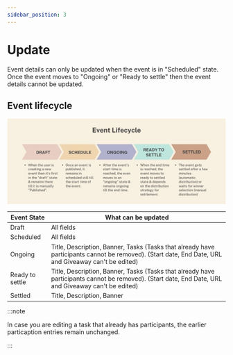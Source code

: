 ```yaml
---
sidebar_position: 3
---
```


# Update

Event details can only be updated when the event is in "Scheduled" state. Once the event moves to "Ongoing" or "Ready to settle" then the event details cannot be updated.

## Event lifecycle

![EventLifecycle](../../images/EventLifecycle.jpg)

| Event State | What can be updated |
| - | - |
| Draft | All fields |
| Scheduled | All fields |
| Ongoing | Title, Description, Banner, Tasks (Tasks that already have participants cannot be removed). (Start date, End Date, URL and Giveaway can't be edited) |
| Ready to settle | Title, Description, Banner, Tasks (Tasks that already have participants cannot be removed). (Start date, End Date, URL and Giveaway can't be edited) |
| Settled | Title, Description, Banner |

:::note

In case you are editing a task that already has participants, the earlier particaption entries remain unchanged.

:::